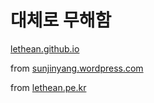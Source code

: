 # 대체로 무해함

[lethean.github.io](http://lethean.github.io/)

from [sunjinyang.wordpress.com](https://sunjinyang.wordpress.com/)

from [lethean.pe.kr](http://lethean.pe.kr/)
